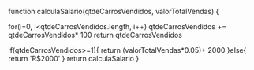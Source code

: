 function calculaSalario(qtdeCarrosVendidos, valorTotalVendas) {
  
  for(i=0, i<qtdeCarrosVendidos.length, i++)
  qtdeCarrosVendidos += qtdeCarrosVendidos* 100
   return qtdeCarrosVendidos
 
  if(qtdeCarrosVendidos>=1){
    return (valorTotalVendas*0.05)+ 2000
  }else{
    return 'R$2000'
  }
  return calculaSalario
}